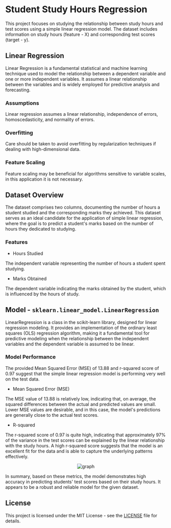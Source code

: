 # Student Study Hours Regression

This project focuses on studying the relationship between study hours and test scores using a simple linear regression model. The dataset includes information on study hours (feature - X) and corresponding test scores (target - y).

## Linear Regression

Linear Regression is a fundamental statistical and machine learning technique used to model the relationship between a dependent variable and one or more independent variables. It assumes a linear relationship between the variables and is widely employed for predictive analysis and forecasting.

### Assumptions

Linear regression assumes a linear relationship, independence of errors, homoscedasticity, and normality of errors.

### Overfitting

Care should be taken to avoid overfitting by regularization techniques if dealing with high-dimensional data.

### Feature Scaling

Feature scaling may be beneficial for algorithms sensitive to variable scales, in this application it is not necessary.

## Dataset Overview

The dataset comprises two columns, documenting the number of hours a student studied and the corresponding marks they achieved. This dataset serves as an ideal candidate for the application of simple linear regression, where the goal is to predict a student's marks based on the number of hours they dedicated to studying.

### Features

- Hours Studied

The independent variable representing the number of hours a student spent studying.

- Marks Obtained

The dependent variable indicating the marks obtained by the student, which is influenced by the hours of study.

## Model - ```sklearn.linear_model.LinearRegression```

LinearRegression is a class in the scikit-learn library, designed for linear regression modeling. It provides an implementation of the ordinary least squares (OLS) regression algorithm, making it a fundamental tool for predictive modeling when the relationship between the independent variables and the dependent variable is assumed to be linear.

### Model Performance

The provided Mean Squared Error (MSE) of 13.88 and r-squared score of 0.97 suggest that the simple linear regression model is performing very well on the test data.

- Mean Squared Error (MSE)

The MSE value of 13.88 is relatively low, indicating that, on average, the squared differences between the actual and predicted values are small. Lower MSE values are desirable, and in this case, the model's predictions are generally close to the actual test scores.

- R-squared

The r-squared score of 0.97 is quite high, indicating that approximately 97% of the variance in the test scores can be explained by the linear relationship with the study hours. A high r-squared score suggests that the model is an excellent fit for the data and is able to capture the underlying patterns effectively.

<p align="center">
    <img src="https://github.com/Neill-Erasmus/study-hours-regression/assets/141222943/71eb53d4-873a-45dc-809c-79e4f76d963c" alt="graph">
</p>

In summary, based on these metrics, the model demonstrates high accuracy in predicting students' test scores based on their study hours. It appears to be a robust and reliable model for the given dataset.

## License

This project is licensed under the MIT License - see the [LICENSE](LICENSE) file for details.

